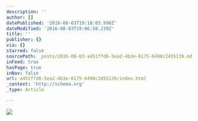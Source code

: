 ```yaml
---
description: ''
author: []
datePublished: '2016-08-03T19:18:03.998Z'
dateModified: '2016-08-03T19:06:50.239Z'
title: ''
publisher: {}
via: {}
starred: false
sourcePath: _posts/2016-08-03-a451ffd6-5ea2-4b3e-8175-6498c2455139.md
inFeed: true
hasPage: true
inNav: false
url: a451ffd6-5ea2-4b3e-8175-6498c2455139/index.html
_context: 'http://schema.org'
_type: Article

---
```

![](https://the-grid-user-content.s3-us-west-2.amazonaws.com/858d10ec-1bf0-4576-a6aa-2db4fe27cb89.png)